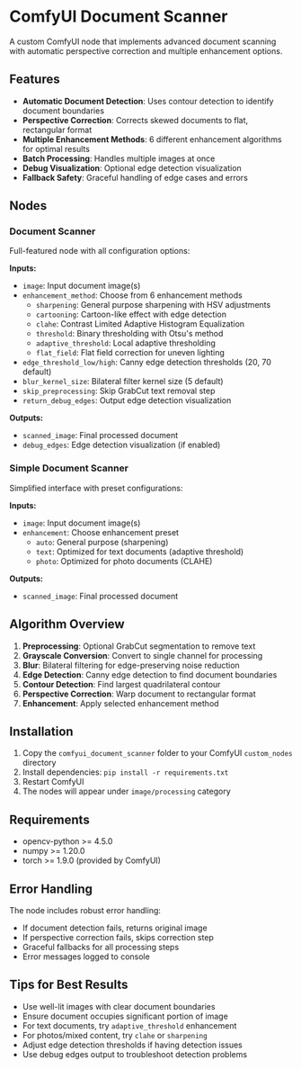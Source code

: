# ComfyUI Document Scanner

A custom ComfyUI node that implements advanced document scanning with automatic perspective correction and multiple enhancement options.

## Features

- **Automatic Document Detection**: Uses contour detection to identify document boundaries
- **Perspective Correction**: Corrects skewed documents to flat, rectangular format
- **Multiple Enhancement Methods**: 6 different enhancement algorithms for optimal results
- **Batch Processing**: Handles multiple images at once
- **Debug Visualization**: Optional edge detection visualization
- **Fallback Safety**: Graceful handling of edge cases and errors

## Nodes

### Document Scanner
Full-featured node with all configuration options:

**Inputs:**
- `image`: Input document image(s)
- `enhancement_method`: Choose from 6 enhancement methods
  - `sharpening`: General purpose sharpening with HSV adjustments
  - `cartooning`: Cartoon-like effect with edge detection
  - `clahe`: Contrast Limited Adaptive Histogram Equalization
  - `threshold`: Binary thresholding with Otsu's method
  - `adaptive_threshold`: Local adaptive thresholding
  - `flat_field`: Flat field correction for uneven lighting
- `edge_threshold_low/high`: Canny edge detection thresholds (20, 70 default)
- `blur_kernel_size`: Bilateral filter kernel size (5 default)
- `skip_preprocessing`: Skip GrabCut text removal step
- `return_debug_edges`: Output edge detection visualization

**Outputs:**
- `scanned_image`: Final processed document
- `debug_edges`: Edge detection visualization (if enabled)

### Simple Document Scanner
Simplified interface with preset configurations:

**Inputs:**
- `image`: Input document image(s)  
- `enhancement`: Choose enhancement preset
  - `auto`: General purpose (sharpening)
  - `text`: Optimized for text documents (adaptive threshold)
  - `photo`: Optimized for photo documents (CLAHE)

**Outputs:**
- `scanned_image`: Final processed document

## Algorithm Overview

1. **Preprocessing**: Optional GrabCut segmentation to remove text
2. **Grayscale Conversion**: Convert to single channel for processing
3. **Blur**: Bilateral filtering for edge-preserving noise reduction
4. **Edge Detection**: Canny edge detection to find document boundaries
5. **Contour Detection**: Find largest quadrilateral contour
6. **Perspective Correction**: Warp document to rectangular format
7. **Enhancement**: Apply selected enhancement method

## Installation

1. Copy the `comfyui_document_scanner` folder to your ComfyUI `custom_nodes` directory
2. Install dependencies: `pip install -r requirements.txt`
3. Restart ComfyUI
4. The nodes will appear under `image/processing` category

## Requirements

- opencv-python >= 4.5.0
- numpy >= 1.20.0  
- torch >= 1.9.0 (provided by ComfyUI)

## Error Handling

The node includes robust error handling:
- If document detection fails, returns original image
- If perspective correction fails, skips correction step
- Graceful fallbacks for all processing steps
- Error messages logged to console

## Tips for Best Results

- Use well-lit images with clear document boundaries
- Ensure document occupies significant portion of image
- For text documents, try `adaptive_threshold` enhancement
- For photos/mixed content, try `clahe` or `sharpening`
- Adjust edge detection thresholds if having detection issues
- Use debug edges output to troubleshoot detection problems